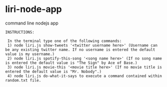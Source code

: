 # liri-node-app
command line nodejs app

    INSTRUCTIONS:

     In the terminal type one of the following commands:
     1) node liri.js show-tweets '<twitter username here>' (Username can be any existing twitter name. If no username is entered the default value is my username.)
     2) node liri.js spotify-this-song '<song name here>' (If no song name is entered the default value is "The Sign" by Ace of Base.)
     3) node liri.js movie-this '<movie title here>' (If no movie title is entered the default value is "Mr. Nobody".)
     4) node liri.js do-what-it-says to execute a command contained within random.txt file.
